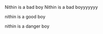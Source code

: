 Nithin is a bad boy
Nithin is a bad boyyyyyyy


nithin is a good boy









nithin is a danger boy

